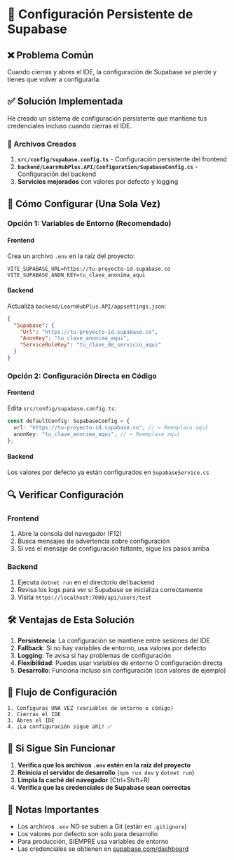 # 🔧 Configuración Persistente de Supabase

## ❌ Problema Común

Cuando cierras y abres el IDE, la configuración de Supabase se pierde y tienes que volver a configurarla.

## ✅ Solución Implementada

He creado un sistema de configuración persistente que mantiene tus credenciales incluso cuando cierras el IDE.

### 📁 Archivos Creados

1. **`src/config/supabase.config.ts`** - Configuración persistente del frontend
2. **`backend/LearnHubPlus.API/Configuration/SupabaseConfig.cs`** - Configuración del backend
3. **Servicios mejorados** con valores por defecto y logging

## 🚀 Cómo Configurar (Una Sola Vez)

### Opción 1: Variables de Entorno (Recomendado)

#### Frontend

Crea un archivo `.env` en la raíz del proyecto:

```env
VITE_SUPABASE_URL=https://tu-proyecto-id.supabase.co
VITE_SUPABASE_ANON_KEY=tu_clave_anonima_aqui
```

#### Backend

Actualiza `backend/LearnHubPlus.API/appsettings.json`:

```json
{
  "Supabase": {
    "Url": "https://tu-proyecto-id.supabase.co",
    "AnonKey": "tu_clave_anonima_aqui",
    "ServiceRoleKey": "tu_clave_de_servicio_aqui"
  }
}
```

### Opción 2: Configuración Directa en Código

#### Frontend

Edita `src/config/supabase.config.ts`:

```typescript
const defaultConfig: SupabaseConfig = {
  url: "https://tu-proyecto-id.supabase.co", // ← Reemplaza aquí
  anonKey: "tu_clave_anonima_aqui", // ← Reemplaza aquí
};
```

#### Backend

Los valores por defecto ya están configurados en `SupabaseService.cs`

## 🔍 Verificar Configuración

### Frontend

1. Abre la consola del navegador (F12)
2. Busca mensajes de advertencia sobre configuración
3. Si ves el mensaje de configuración faltante, sigue los pasos arriba

### Backend

1. Ejecuta `dotnet run` en el directorio del backend
2. Revisa los logs para ver si Supabase se inicializa correctamente
3. Visita `https://localhost:7000/api/users/test`

## 🛠️ Ventajas de Esta Solución

1. **Persistencia**: La configuración se mantiene entre sesiones del IDE
2. **Fallback**: Si no hay variables de entorno, usa valores por defecto
3. **Logging**: Te avisa si hay problemas de configuración
4. **Flexibilidad**: Puedes usar variables de entorno O configuración directa
5. **Desarrollo**: Funciona incluso sin configuración (con valores de ejemplo)

## 🔄 Flujo de Configuración

```
1. Configuras UNA VEZ (variables de entorno o código)
2. Cierras el IDE
3. Abres el IDE
4. ¡La configuración sigue ahí! ✅
```

## 🚨 Si Sigue Sin Funcionar

1. **Verifica que los archivos `.env` estén en la raíz del proyecto**
2. **Reinicia el servidor de desarrollo** (`npm run dev` y `dotnet run`)
3. **Limpia la caché del navegador** (Ctrl+Shift+R)
4. **Verifica que las credenciales de Supabase sean correctas**

## 📝 Notas Importantes

- Los archivos `.env` NO se suben a Git (están en `.gitignore`)
- Los valores por defecto son solo para desarrollo
- Para producción, SIEMPRE usa variables de entorno
- Las credenciales se obtienen en [supabase.com/dashboard](https://supabase.com/dashboard)

